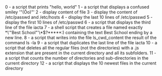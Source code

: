 0 - a script that prints "hello, world"
1 - a script that displays a confused smiley '"(Ôo)"\'
2 - display content of file 
3 - display the content of /etc/passwd and /etc/hosts
4 - display the last 10 lines of /etc/passwd
5 - display the first 10 lines of /etc/passwd
6 -  a script that displays the third line of the file iacta
7 - a shell script that creates a file named exactly \*\\'"Best School"\'\\*$\?\*\*\*\*\*:) containing the text Best School ending by a new line.
8 - a script that writes into the file ls_cwd_content the result of the command ls -la
9 - a script that duplicates the last line of the file iacta
10 - a script that deletes all the regular files (not the directories) with a .js extension that are present in the current directory and all its subfolders.
11 - a script that counts the number of directories and sub-directories in the current directory
12 - a script that displays the 10 newest files in the current directory
